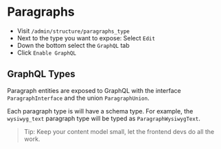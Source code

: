 # Paragraphs

- Visit `/admin/structure/paragraphs_type`
- Next to the type you want to expose: Select `Edit`
- Down the bottom select the `GraphQL` tab
- Click `Enable GraphQL`

## GraphQL Types

Paragraph entities are exposed to GraphQL with the interface `ParagraphInterface` and the union `ParagraphUnion`.

Each paragraph type is will have a schema type. For example, the `wysiwyg_text` paragraph type will be typed as `ParagraphWysiwygText`.

> Tip: Keep your content model small, let the frontend devs do all the work.
